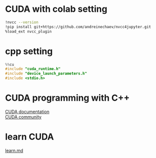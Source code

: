# CUDA with colab setting
```bash
!nvcc --version
!pip install git+https://github.com/andreinechaev/nvcc4jupyter.git
%load_ext nvcc_plugin
```
# cpp setting
```cpp
%%cu
#include "cuda_runtime.h"
#include "device_launch_parameters.h"
#include <stdio.h>
```

# CUDA programming with C++
[CUDA documentation](https://docs.nvidia.com/cuda/)</br>
[CUDA community](https://developer.nvidia.com/cuda-zone)</br>

# learn CUDA
[learn.md]()
